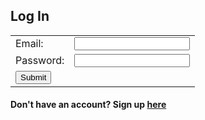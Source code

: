 ## Log In

<!--No actions yet-->


<table>
    <tr>
        <td>Email:</td>
        <td><input type="email" id="email" name="email" required></td>
    </tr>
    <tr>
        <td>Password:</td>
        <td><input type="text" id="password" name="password" required></td>
    </tr>
    <tr>
        <td><button type="submit" value="Submit" onclick="login_user()">Submit</button></td>
    </tr>
</table>
<h4>Don't have an account? Sign up <a href="/signup">here</a></h4>

<script>
    // Replace with localhost:8085 for testing
    
    var url = "https://localhost:8085/api/jwt/authenticate
    // var url = "https://csa-backend.rohanj.dev/api/login/authenticate";
    
    // function login_user() {
    //     const body = {

    //         // Should be same as person????
    //         email: document.getElementById("email").value,
    //         password: document.getElementById("password").value
    //     };
    //     const request_options = {
    //         method: 'POST',
    //         body: JSON.stringify(body),
    //         headers: {
    //             "content-type": 'application/json'
    //         }
    //     };
    //     console.log(JSON.stringify(body));


    //     fetch(url, request_options)
    //         .then(response => {
    //             response.text().then(data => {
    //                 console.log(data);
    //                 document.cookie = "token=" + data;
    //                 //window.location.href = "/team-8-frontend/search";
    //             })
    //         })
    //         .catch(err => {
    //             console.log("Error: " + err);
    //         })
    // }

    function login_user() {
        const body = {
            // Should be same as person????
            email: document.getElementById("email").value,
            password: document.getElementById("password").value
        };
        const request_options = {
            method: "POST",
            mode: "cors",
            cache: "no-cache",
            credentials: "include",
            body: JSON.stringify(body),
            headers: {
                "content-type": "application/json"
            }
        };
        fetch(url, request_options)
            .then(response => {
                if (!response.ok) {
                    const errorMsg = "Login error: " + response.status;
                    console.log(errorMsg);
                    return;
                }
                window.location.href = "/team-8-frontend/search";
            })
    }

</script>